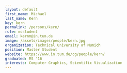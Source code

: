 ```yaml
---
layout: default
first_name: Michael
last_name: Kern
key: kern
permalink: /persons/kern/
role: msstudent
email: kernm@in.tum.de
image: /assets/images/people/kern.jpg
organization: Technical University of Munich
position: Master Student
website: https://www.in.tum.de/cg/people/kern/
graduated: MS '16
interests: Computer Graphics, Scientific Visualization
---
```

